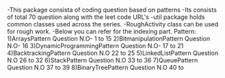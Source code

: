 -This package consista of coding question based on patterns 
-Its consists of total 70 question along with the leet code URL's 
-util package  holds common classes used across the series.
-RoughActivity class can be used for rough work.
-Below you can refer for the indexing part.
Pattern:
1)ArraysPattern Question N.O- 1 to 15
2)BitmanipulationPattern Question N.O- 16
3)DynamicProgrammingPattern Question N.O- 17 to 21
4)BacktrackingPattern Question N.O 22 to 25
5)LinkedListPattern Question N.O 26 to 32
6)StackPattern Question N.O 33 to 36
7)QueuePattern Question N.O 37 to 39
8)BinaryTreePattern Question N.O 40 to 

